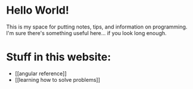 # Hello World!
This is my space for putting notes, tips, and information on programming. I'm sure there's something useful here... if you look long enough.
# Stuff in this website:
- [[angular reference]]
- [[learning how to solve problems]]